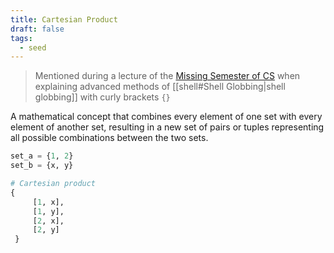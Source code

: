 ```yaml
---
title: Cartesian Product
draft: false
tags:
  - seed
---
```

> Mentioned during a lecture of the [Missing Semester of CS](http://missing.csail.mit.edu) when explaining advanced methods of [[shell#Shell Globbing|shell globbing]] with curly brackets `{}` 

A mathematical concept that combines every element of one set with every element of another set, resulting in a new set of pairs or tuples representing all possible combinations between the two sets.

```python
set_a = {1, 2}
set_b = {x, y}

# Cartesian product
{
	 [1, x],
	 [1, y],
	 [2, x],
	 [2, y]
 }
```
